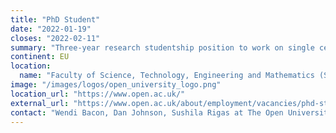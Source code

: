 ```yaml
---
title: "PhD Student"
date: "2022-01-19"
closes: "2022-02-11"
summary: "Three-year research studentship position to work on single cell transcriptomics in health and disease."
continent: EU
location:
  name: "Faculty of Science, Technology, Engineering and Mathematics (STEM) at The Open University, UK"
image: "/images/logos/open_university_logo.png"
location_url: "https://www.open.ac.uk/"
external_url: "https://www.open.ac.uk/about/employment/vacancies/phd-studentship-single-cell-transcriptomics-health-and-disease-stemlhcsphdstudentship"
contact: "Wendi Bacon, Dan Johnson, Sushila Rigas at The Open University, and Pablo Moreno at the European Bioinformatics Institute"
---
```

